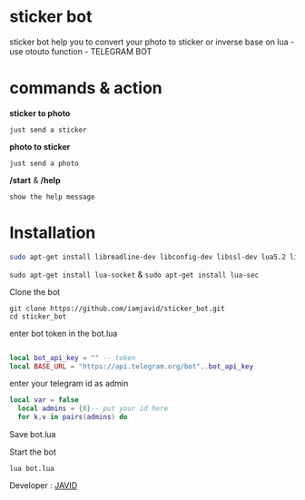 # sticker bot
sticker bot help you to convert your photo to sticker or inverse
base on lua - use otouto function - TELEGRAM BOT

# commands & action 

 **sticker to photo**

`just send a sticker`

 **photo to sticker**

`just send a photo`

 **/start** & **/help** 
 
 `show the help message`


# Installation

```bash
sudo apt-get install libreadline-dev libconfig-dev libssl-dev lua5.2 liblua5.2-dev libevent-dev make unzip git redis-server g++ libjansson-dev libpython-dev expat libexpat1-dev

```
`sudo apt-get install lua-socket` & `sudo apt-get install lua-sec`

Clone the bot

```
git clone https://github.com/iamjavid/sticker_bot.git
cd sticker_bot

```

enter bot token in the bot.lua

```lua

local bot_api_key = "" -- token
local BASE_URL = "https://api.telegram.org/bot"..bot_api_key
```

enter your telegram id as admin
```lua
local var = false
  local admins = {0}-- put your id here
  for k,v in pairs(admins) do

```

Save bot.lua

Start the bot

`lua bot.lua`


Developer : [JAVID](https://telegram.me/iamjavid)
